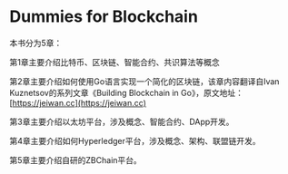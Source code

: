 # Dummies for Blockchain

本书分为5章：

第1章主要介绍比特币、区块链、智能合约、共识算法等概念

第2章主要介绍如何使用Go语言实现一个简化的区块链，该章内容翻译自Ivan Kuznetsov的系列文章《Building Blockchain in Go》，原文地址：[https://jeiwan.cc](https://jeiwan.cc)

第3章主要介绍以太坊平台，涉及概念、智能合约、DApp开发。

第4章主要介绍如何Hyperledger平台，涉及概念、架构、联盟链开发。

第5章主要介绍自研的ZBChain平台。

